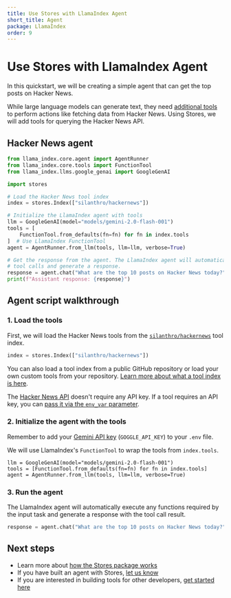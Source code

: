 ```yaml
---
title: Use Stores with LlamaIndex Agent
short_title: Agent
package: LlamaIndex
order: 9
---
```


# Use Stores with LlamaIndex Agent

In this quickstart, we will be creating a simple agent that can get the top posts on Hacker News. 

While large language models can generate text, they need [additional tools](https://docs.llamaindex.ai/en/stable/module_guides/deploying/agents/tools/) to perform actions like fetching data from Hacker News. Using Stores, we will add tools for querying the Hacker News API.

## Hacker News agent

```python
from llama_index.core.agent import AgentRunner
from llama_index.core.tools import FunctionTool
from llama_index.llms.google_genai import GoogleGenAI

import stores

# Load the Hacker News tool index
index = stores.Index(["silanthro/hackernews"])

# Initialize the LlamaIndex agent with tools
llm = GoogleGenAI(model="models/gemini-2.0-flash-001")
tools = [
    FunctionTool.from_defaults(fn=fn) for fn in index.tools
]  # Use LlamaIndex FunctionTool
agent = AgentRunner.from_llm(tools, llm=llm, verbose=True)

# Get the response from the agent. The LlamaIndex agent will automatically execute
# tool calls and generate a response.
response = agent.chat("What are the top 10 posts on Hacker News today?")
print(f"Assistant response: {response}")
```

## Agent script walkthrough

### 1. Load the tools

First, we will load the Hacker News tools from the [`silanthro/hackernews`](https://github.com/silanthro/hackernews) tool index.

```python
index = stores.Index(["silanthro/hackernews"])
```

You can also load a tool index from a public GitHub repository or load your own custom tools from your repository. [Learn more about what a tool index is here](/docs/guide/_index/what_is_an_index).

The [Hacker News API](https://github.com/HackerNews/API) doesn't require any API key. If a tool requires an API key, you can [pass it via the `env_var` parameter](/docs/guide/remote_index/environment_variables).

### 2. Initialize the agent with the tools

Remember to add your [Gemini API key](https://aistudio.google.com/apikey) (`GOGGLE_API_KEY`) to your `.env` file.

We will use LlamaIndex's `FunctionTool` to wrap the tools from `index.tools`.

```python{2}
llm = GoogleGenAI(model="models/gemini-2.0-flash-001")
tools = [FunctionTool.from_defaults(fn=fn) for fn in index.tools]
agent = AgentRunner.from_llm(tools, llm=llm, verbose=True)
```

### 3. Run the agent

The LlamaIndex agent will automatically execute any functions required by the input task and generate a response with the tool call result.

```python
response = agent.chat("What are the top 10 posts on Hacker News today?")
```

## Next steps

- Learn more about [how the Stores package works](/docs/guide)
- If you have built an agent with Stores, [let us know](http://twitter.com/alfred_lua)
- If you are interested in building tools for other developers, [get started here](/docs/contribute)
